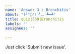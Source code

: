 ```yaml
---
name: 'Answer 3 : Bronchitis'
about: "(╯°□°）╯︵ ┻━┻"
title: quiz|339|Bronchitis
labels: ''
assignees: ''

---
```


Just click 'Submit new issue'.

